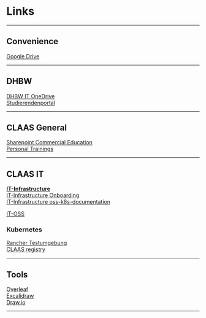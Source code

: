 # Links

---

## Convenience

[Google Drive](https://drive.google.com/drive/my-drive) <br/>

---

## DHBW

 [DHBW IT OneDrive](https://onedrive.live.com/?authkey=%21AFifxqrDzoP4tWE&id=89B32104A323E3A8%21742&cid=89B32104A323E3A8) <br/>
 [Studierendenportal](https://www.dhbw-stuttgart.de/studierendenportal/informatik/aktuelles-termine/) <br/>

---

## CLAAS General

 [Sharepoint Commercial Education](https://collaboration.claas.com/team/kaufmannis/default.aspx) <br/>
 [Personal Trainings](https://tms-auth.claas.com/my.policy) <br/> 

---

## CLAAS IT

**[IT-Infrastructure](https://development.claas.com/KG/IT-Infrastructure/)** <br/>
[IT-Infrastructure Onboarding](https://development.claas.com/KG/IT-Infrastructure/_git/Middleware?path=%2FOnboarding-Middleware.md) <br/>
[IT-Infrastructure oss-k8s-documentation](ttps://development.claas.com/KG/IT-Infrastructure/_git/oss-k8s-documentation?path=%Fdocumentation) <br/>

[IT-OSS](https://collaboration.claas.com/project/it-oss/default.aspx)

### Kubernetes

[Rancher Testumgebung](https://rancher-test.claas.com) <br/>
[CLAAS registry](https://registry.claas.com) <br/>

---

## Tools

 [Overleaf](https://www.overleaf.com/project) <br/>
 [Excalidraw](https://www.excalidraw.com) <br/>
 [Draw.io](https://draw.io) <br/>

---